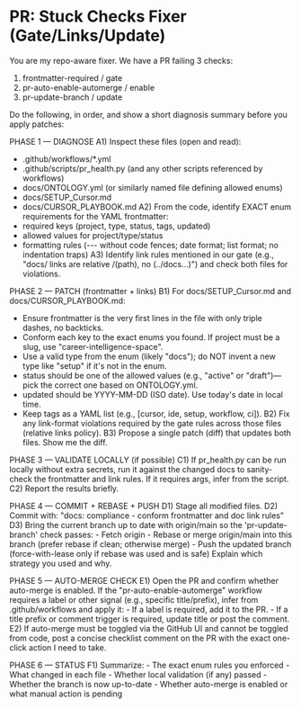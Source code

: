 # PR: Stuck Checks Fixer (Gate/Links/Update)

You are my repo-aware fixer. We have a PR failing 3 checks:
1) frontmatter-required / gate
2) pr-auto-enable-automerge / enable
3) pr-update-branch / update

Do the following, in order, and show a short diagnosis summary before you apply patches:

PHASE 1 — DIAGNOSE
A1) Inspect these files (open and read):
   - .github/workflows/*.yml
   - .github/scripts/pr_health.py (and any other scripts referenced by workflows)
   - docs/ONTOLOGY.yml (or similarly named file defining allowed enums)
   - docs/SETUP_Cursor.md
   - docs/CURSOR_PLAYBOOK.md
A2) From the code, identify EXACT enum requirements for the YAML frontmatter:
   - required keys (project, type, status, tags, updated)
   - allowed values for project/type/status
   - formatting rules (--- without code fences; date format; list format; no indentation traps)
A3) Identify link rules mentioned in our gate (e.g., "docs/ links are relative /(path), no (../docs…)") and check both files for violations.

PHASE 2 — PATCH (frontmatter + links)
B1) For docs/SETUP_Cursor.md and docs/CURSOR_PLAYBOOK.md:
   - Ensure frontmatter is the very first lines in the file with only triple dashes, no backticks.
   - Conform each key to the exact enums you found. If project must be a slug, use "career-intelligence-space".
   - Use a valid type from the enum (likely "docs"); do NOT invent a new type like "setup" if it's not in the enum.
   - status should be one of the allowed values (e.g., "active" or "draft")—pick the correct one based on ONTOLOGY.yml.
   - updated should be YYYY-MM-DD (ISO date). Use today's date in local time.
   - Keep tags as a YAML list (e.g., [cursor, ide, setup, workflow, ci]).
B2) Fix any link-format violations required by the gate rules across those files (relative links policy).
B3) Propose a single patch (diff) that updates both files. Show me the diff.

PHASE 3 — VALIDATE LOCALLY (if possible)
C1) If pr_health.py can be run locally without extra secrets, run it against the changed docs to sanity-check the frontmatter and link rules. If it requires args, infer from the script.
C2) Report the results briefly.

PHASE 4 — COMMIT + REBASE + PUSH
D1) Stage all modified files.
D2) Commit with:
    "docs: compliance - conform frontmatter and doc link rules"
D3) Bring the current branch up to date with origin/main so the 'pr-update-branch' check passes:
    - Fetch origin
    - Rebase or merge origin/main into this branch (prefer rebase if clean; otherwise merge)
    - Push the updated branch (force-with-lease only if rebase was used and is safe)
   Explain which strategy you used and why.

PHASE 5 — AUTO-MERGE CHECK
E1) Open the PR and confirm whether auto-merge is enabled. If the "pr-auto-enable-automerge" workflow requires a label or other signal (e.g., specific title/prefix), infer from .github/workflows and apply it:
    - If a label is required, add it to the PR.
    - If a title prefix or comment trigger is required, update title or post the comment.
E2) If auto-merge must be toggled via the GitHub UI and cannot be toggled from code, post a concise checklist comment on the PR with the exact one-click action I need to take.

PHASE 6 — STATUS
F1) Summarize:
    - The exact enum rules you enforced
    - What changed in each file
    - Whether local validation (if any) passed
    - Whether the branch is now up-to-date
    - Whether auto-merge is enabled or what manual action is pending
